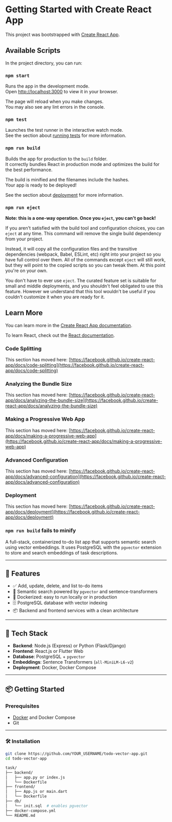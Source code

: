 # Getting Started with Create React App

This project was bootstrapped with [Create React App](https://github.com/facebook/create-react-app).

## Available Scripts

In the project directory, you can run:

### `npm start`

Runs the app in the development mode.\
Open [http://localhost:3000](http://localhost:3000) to view it in your browser.

The page will reload when you make changes.\
You may also see any lint errors in the console.

### `npm test`

Launches the test runner in the interactive watch mode.\
See the section about [running tests](https://facebook.github.io/create-react-app/docs/running-tests) for more information.

### `npm run build`

Builds the app for production to the `build` folder.\
It correctly bundles React in production mode and optimizes the build for the best performance.

The build is minified and the filenames include the hashes.\
Your app is ready to be deployed!

See the section about [deployment](https://facebook.github.io/create-react-app/docs/deployment) for more information.

### `npm run eject`

**Note: this is a one-way operation. Once you `eject`, you can't go back!**

If you aren't satisfied with the build tool and configuration choices, you can `eject` at any time. This command will remove the single build dependency from your project.

Instead, it will copy all the configuration files and the transitive dependencies (webpack, Babel, ESLint, etc) right into your project so you have full control over them. All of the commands except `eject` will still work, but they will point to the copied scripts so you can tweak them. At this point you're on your own.

You don't have to ever use `eject`. The curated feature set is suitable for small and middle deployments, and you shouldn't feel obligated to use this feature. However we understand that this tool wouldn't be useful if you couldn't customize it when you are ready for it.

## Learn More

You can learn more in the [Create React App documentation](https://facebook.github.io/create-react-app/docs/getting-started).

To learn React, check out the [React documentation](https://reactjs.org/).

### Code Splitting

This section has moved here: [https://facebook.github.io/create-react-app/docs/code-splitting](https://facebook.github.io/create-react-app/docs/code-splitting)

### Analyzing the Bundle Size

This section has moved here: [https://facebook.github.io/create-react-app/docs/analyzing-the-bundle-size](https://facebook.github.io/create-react-app/docs/analyzing-the-bundle-size)

### Making a Progressive Web App

This section has moved here: [https://facebook.github.io/create-react-app/docs/making-a-progressive-web-app](https://facebook.github.io/create-react-app/docs/making-a-progressive-web-app)

### Advanced Configuration

This section has moved here: [https://facebook.github.io/create-react-app/docs/advanced-configuration](https://facebook.github.io/create-react-app/docs/advanced-configuration)

### Deployment

This section has moved here: [https://facebook.github.io/create-react-app/docs/deployment](https://facebook.github.io/create-react-app/docs/deployment)

### `npm run build` fails to minify











A full-stack, containerized to-do list app that supports semantic search using vector embeddings. It uses PostgreSQL with the `pgvector` extension to store and search embeddings of task descriptions.

---

## 🚀 Features

- ✅ Add, update, delete, and list to-do items
- 🧠 Semantic search powered by `pgvector` and sentence-transformers
- 🐳 Dockerized: easy to run locally or in production
- 🗄️ PostgreSQL database with vector indexing
- 📦 Backend and frontend services with a clean architecture

---

## 🧱 Tech Stack

- **Backend**: Node.js (Express) or Python (Flask/Django)
- **Frontend**: React.js or Flutter Web
- **Database**: PostgreSQL + `pgvector`
- **Embeddings**: Sentence Transformers (`all-MiniLM-L6-v2`)
- **Deployment**: Docker, Docker Compose

---

## 📦 Getting Started

### Prerequisites

- [Docker](https://www.docker.com/) and Docker Compose
- Git

---

### 🛠️ Installation

```bash
git clone https://github.com/YOUR_USERNAME/todo-vector-app.git
cd todo-vector-app

task/
├── backend/
│   ├── app.py or index.js
│   └── Dockerfile
├── frontend/
│   ├── App.js or main.dart
│   └── Dockerfile
├── db/
│   └── init.sql  # enables pgvector
├── docker-compose.yml
└── README.md
